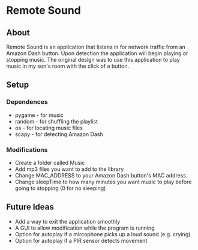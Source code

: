 # Remote Sound

## About
Remote Sound is an application that listens in for network traffic
from an Amazon Dash button. Upon detection the application will begin
playing or stopping music. The original design was to use this application
to play music in my son's room with the click of a button.

## Setup
### Dependences
* pygame - for music
* random - for shuffling the playlist
* os     - for locating music files
* scapy  - for detecting Amazon Dash

### Modifications
* Create a folder called Music
* Add mp3 files you want to add to the library
* Change MAC_ADDRESS to your Amazon Dash button's MAC address
* Change sleepTime to how many minutes you want music to play before going to stopping (0 for no sleeping)

## Future Ideas
* Add a way to exit the application smoothly
* A GUI to allow modification while the program is running
* Option for autoplay if a mircophone picks up a loud sound (e.g. crying)
* Option for autoplay if a PIR sensor detects movement